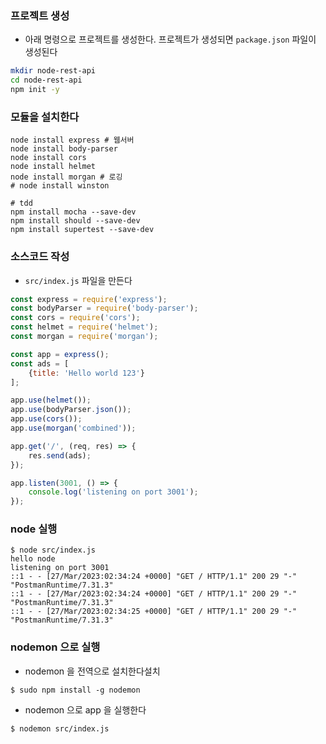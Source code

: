 ### 프로젝트 생성
- 아래 명령으로 프로젝트를 생성한다. 프로젝트가 생성되면 `package.json` 파일이 생성된다
```bash
mkdir node-rest-api
cd node-rest-api
npm init -y
```

### 모듈을 설치한다
```shell
node install express # 웹서버
node install body-parser
node install cors
node install helmet
node install morgan # 로깅
# node install winston

# tdd
npm install mocha --save-dev
npm install should --save-dev
npm install supertest --save-dev
```

### 소스코드 작성
- `src/index.js` 파일을 만든다
```javascript
const express = require('express');
const bodyParser = require('body-parser');
const cors = require('cors');
const helmet = require('helmet');
const morgan = require('morgan');

const app = express();
const ads = [
    {title: 'Hello world 123'}
];

app.use(helmet());
app.use(bodyParser.json());
app.use(cors());
app.use(morgan('combined'));

app.get('/', (req, res) => {
    res.send(ads);
});

app.listen(3001, () => {
    console.log('listening on port 3001');
});

```

### node 실행
```shell
$ node src/index.js
hello node
listening on port 3001
::1 - - [27/Mar/2023:02:34:24 +0000] "GET / HTTP/1.1" 200 29 "-" "PostmanRuntime/7.31.3"
::1 - - [27/Mar/2023:02:34:24 +0000] "GET / HTTP/1.1" 200 29 "-" "PostmanRuntime/7.31.3"
::1 - - [27/Mar/2023:02:34:25 +0000] "GET / HTTP/1.1" 200 29 "-" "PostmanRuntime/7.31.3"
```

### nodemon 으로 실행
- nodemon 을 전역으로 설치한다설치
```shell
$ sudo npm install -g nodemon
```
- nodemon 으로 app 을 실행한다
```shell
$ nodemon src/index.js
```
